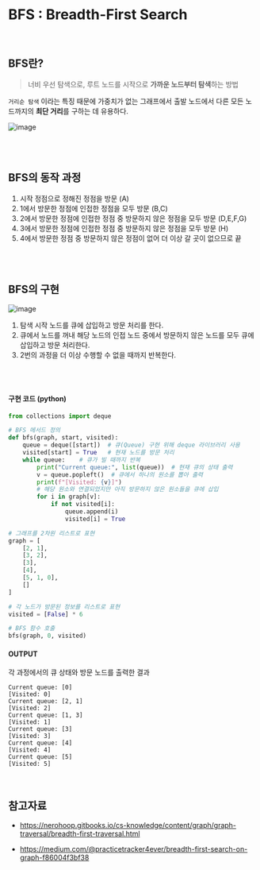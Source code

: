 # BFS : Breadth-First Search

<br>

## BFS란?

> 너비 우선 탐색으로, 루트 노드를 시작으로 **가까운 노드부터 탐색**하는 방법

`거리순 탐색` 이라는 특징 때문에 가중치가 없는 그래프에서 출발 노드에서 다른 모든 노드까지의 **최단 거리**를 구하는 데 유용하다.

![image](https://github.com/user-attachments/assets/09ff50a9-185e-48b0-9cb8-59a5dd35f10c)

<br>
<br>

## BFS의 동작 과정

1. 시작 정점으로 정해진 정점을 방문 (A)
2. 1에서 방문한 정점에 인접한 정점을 모두 방문 (B,C)
3. 2에서 방문한 정점에 인접한 정점 중 방문하지 않은 정점을 모두 방문 (D,E,F,G)
4. 3에서 방문한 정점에 인접한 정점 중 방문하지 않은 정점을 모두 방문 (H)
5. 4에서 방문한 정점 중 방문하지 않은 정점이 없어 더 이상 갈 곳이 없으므로 끝

<br>
<br>

## BFS의 구현

![image](https://github.com/user-attachments/assets/95ddad56-ee3d-4ce8-85c0-ed2b046a0c48)

1. 탐색 시작 노드를 큐에 삽입하고 방문 처리를 한다.
2. 큐에서 노드를 꺼내 해당 노드의 인접 노드 중에서 방문하지 않은 노드를 모두 큐에 삽입하고 방문 처리한다.
3. 2번의 과정을 더 이상 수행할 수 없을 때까지 반복한다.

<br>
<br>

#### 구현 코드 (python)

```python
from collections import deque

# BFS 메서드 정의
def bfs(graph, start, visited):
    queue = deque([start])  # 큐(Queue) 구현 위해 deque 라이브러리 사용
    visited[start] = True   # 현재 노드를 방문 처리
    while queue:    # 큐가 빌 때까지 반복
        print("Current queue:", list(queue))  # 현재 큐의 상태 출력
        v = queue.popleft()  # 큐에서 하나의 원소를 뽑아 출력
        print(f"[Visited: {v}]")
        # 해당 원소와 연결되었지만 아직 방문하지 않은 원소들을 큐에 삽입
        for i in graph[v]:
            if not visited[i]:
                queue.append(i)
                visited[i] = True

# 그래프를 2차원 리스트로 표현
graph = [
    [2, 1],
    [3, 2],
    [3],
    [4],
    [5, 1, 0],
    []
]

# 각 노드가 방문된 정보를 리스트로 표현
visited = [False] * 6

# BFS 함수 호출
bfs(graph, 0, visited)

```

#### OUTPUT

각 과정에서의 큐 상태와 방문 노드를 출력한 결과

```
Current queue: [0]
[Visited: 0]
Current queue: [2, 1]
[Visited: 2]
Current queue: [1, 3]
[Visited: 1]
Current queue: [3]
[Visited: 3]
Current queue: [4]
[Visited: 4]
Current queue: [5]
[Visited: 5]
```
<br>

## 참고자료

- https://nerohoop.gitbooks.io/cs-knowledge/content/graph/graph-traversal/breadth-first-traversal.html 

- https://medium.com/@practicetracker4ever/breadth-first-search-on-graph-f86004f3bf38